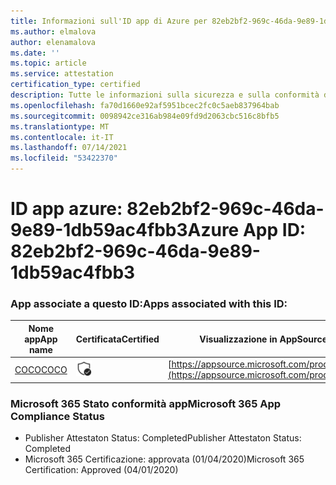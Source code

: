 ```yaml
---
title: Informazioni sull'ID app di Azure per 82eb2bf2-969c-46da-9e89-1db59ac4fbb3
ms.author: elmalova
author: elenamalova
ms.date: ''
ms.topic: article
ms.service: attestation
certification_type: certified
description: Tutte le informazioni sulla sicurezza e sulla conformità disponibili per 82eb2bf2-969c-46da-9e89-1db59ac4fbb3.
ms.openlocfilehash: fa70d1660e92af5951bcec2fc0c5aeb837964bab
ms.sourcegitcommit: 0098942ce316ab984e09fd9d2063cbc516c8bfb5
ms.translationtype: MT
ms.contentlocale: it-IT
ms.lasthandoff: 07/14/2021
ms.locfileid: "53422370"
---
```

# <a name="azure-app-id-82eb2bf2-969c-46da-9e89-1db59ac4fbb3"></a><span data-ttu-id="77c93-103">ID app azure: 82eb2bf2-969c-46da-9e89-1db59ac4fbb3</span><span class="sxs-lookup"><span data-stu-id="77c93-103">Azure App ID: 82eb2bf2-969c-46da-9e89-1db59ac4fbb3</span></span>


### <a name="apps-associated-with-this-id"></a><span data-ttu-id="77c93-104">App associate a questo ID:</span><span class="sxs-lookup"><span data-stu-id="77c93-104">Apps associated with this ID:</span></span>
| <span data-ttu-id="77c93-105">**Nome app**</span><span class="sxs-lookup"><span data-stu-id="77c93-105">**App name**</span></span> | <span data-ttu-id="77c93-106">**Certificata**</span><span class="sxs-lookup"><span data-stu-id="77c93-106">**Certified**</span></span> | <span data-ttu-id="77c93-107">**Visualizzazione in AppSource**</span><span class="sxs-lookup"><span data-stu-id="77c93-107">**View in AppSource**</span></span> |
|-|-|-|
| [<span data-ttu-id="77c93-108">COCO</span><span class="sxs-lookup"><span data-stu-id="77c93-108">COCO</span></span>](https://docs.microsoft.com/en-us/microsoft-365-app-certification/forward/WA200001468) | <img alt="Certified application badge" src="../media/certified-badge.png" height="25" width="25" /> | [https://appsource.microsoft.com/product/office/WA200001468](https://appsource.microsoft.com/product/office/WA200001468) |

### <a name="microsoft-365-app-compliance-status"></a><span data-ttu-id="77c93-109">Microsoft 365 Stato conformità app</span><span class="sxs-lookup"><span data-stu-id="77c93-109">Microsoft 365 App Compliance Status</span></span>
- <span data-ttu-id="77c93-110">Publisher Attestaton Status: Completed</span><span class="sxs-lookup"><span data-stu-id="77c93-110">Publisher Attestaton Status: Completed</span></span>
- <span data-ttu-id="77c93-111">Microsoft 365 Certificazione: approvata (01/04/2020)</span><span class="sxs-lookup"><span data-stu-id="77c93-111">Microsoft 365 Certification: Approved (04/01/2020)</span></span>
